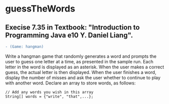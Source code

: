 # guessTheWords
## Execise 7.35 in Textbook: "Introduction to Programming Java e10 Y. Daniel Liang".

```diff
- (Game: hangman)
``` 
Write a hangman game that randomly generates a word and
prompts the user to guess one letter at a time, as presented in the sample run.
Each letter in the word is displayed as an asterisk. When the user makes a correct
guess, the actual letter is then displayed. When the user finishes a word, display
the number of misses and ask the user whether to continue to play with another
word. Declare an array to store words, as follows:
```
// Add any words you wish in this array
String[] words = {"write", "that",...};
```
